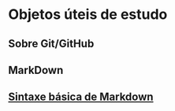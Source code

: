 # Objetos úteis de estudo

## Sobre Git/GitHub

## MarkDown

## [Sintaxe básica de Markdown](https://www.markdownguide.org/basic-syntax/)
